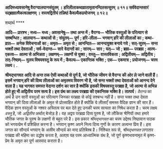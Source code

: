 **आदिमध्यावसानेषु वैराग्यालयानसंयुतम् ।** **हरिलीलाकथाव्रातामृतानन्दितसत्सुरम् ॥ ११॥** **सर्ववेदान्तसारं यद्ब्रह्मात्मैकत्वलक्षणम् ।** **वस्त्वद्वितीयं तन्निष्ठं कैवल्यैकप्रयोजनम् ॥ १२॥** 

शब्दार्थ **** 

**आदि—** **प्रारश्भ** **; मध्य—** **मध्य** **; अवसानेषु—** **तथा अन्त में** **; वैराग्य—** **भौतिक वस्तुओं के परित्याग से सश्बन्धित** **;** **आलयान—** **कथाओं से** **; संयुतम्—** **पूर्ण** **; हरि-लीला—** **भगवान् हरि की लीलाओं का** **; कथा-व्रात—** **अनेक विवेचनाओं** **का** **; अमृत—** **अमृत से** **; आनन्दित—** **आनन्दयुक्त बनाये गये** **; सत्-सुरम्—** **सन्त भक्तों तथा देवताओं** **; सर्व-वेदान्त—** **सारे** **वेदान्तों का** **; सारम्—** **सार** **; यत्—** **जो** **; ब्रह्म—** **परब्रह्म** **; आत्म-एकत्व—** **आत्मा से अभिन्नता** **; लक्षणम्—** **लक्षणों से युक्त** **;** **वस्तु—** **वास्तविकता** **; अद्वितीयम्—** **अद्वितीय** **; तत्-निष्ठम्—** **मुलय विषयवस्तु के रूप में** **; कैवल्य—** **एकान्तिक भक्ति** **;** **एक—** **एकमात्र** **; प्रयोजनम्—** **चरम लक्ष्य।** **.** 

**श्रीमद्भागवत** **आदि से अन्त तक ऐसी कथाओं से पूर्ण है, जो भौतिक जीवन से वैराग्य** **की ओर ले जाने वाली हैं। इसमें भगवान् हरि की दिव्य लीलाओं का अमृतमय विवरण भी** **है, जो सन्त भक्तों तथा देवताओं को आनन्द देने वाला है। यह भागवत समस्त वेदान्त दर्शन** **का सार है क्योंकि इसकी विषयवस्तु परब्रह्म है, जो आत्मा से अभिन्न होते हुए भी अद्वितीय** **परम सत्य है। इस ग्रंथ का लक्ष्य परब्रह्म की एकान्तिक भक्ति है।** **तात्पर्य :** *वैराग्य* का अर्थ है उन सारी वस्तुओं का परित्याग जिनका परब्रह्म से कोई सश्बन्ध नहीं है। सन्त भक्त तथा देवता भगवान् की दिव्य लीलाओं के अमृत से प्रोत्साहित होते हैं क्योंकि ये लीलाएँ समस्त वैदिक ज्ञान की सार हैं। वैदिक ज्ञान वस्तुओं के नश्वर अस्तित्व पर बल देते हुए उनकी चरम सत्यता का निषेध करता है। चरम लक्ष्य *वस्तु* है, जो *अद्वितीय* अर्थात् बेजोड़ है। वह अद्वय परब्रह्म दिव्य पुरुष है, जो लौकिक श्रेणियों तथा हमारे भौतिक जगत के पुरुष के लक्षणों से बहुत परे है। इस प्रकार *श्रीमद्भागवत* का चरम उद्देश्य निष्ठावान पाठक को भगवत्प्रेम में प्रशिक्षित करना है। भगवान् कृष्ण अपने नित्य दिव्य गुणों के कारण अत्यन्त प्रिय हैं। इस जगत का सौन्दर्य भगवान् के असीम सौन्दर्य का मन्द प्रतिबिश्ब है। निश्चित रूप से, *श्रीमद्भागवत* लगातार परब्रह्म की महिमा का उद्धोष करता है, अतएव यह परम आध्यात्मिक ग्रंथ है, जो पूर्ण कृष्णभावनामृत में कृष्ण-प्रेम के अमृत का पूर्ण आस्वाद कराता है।  